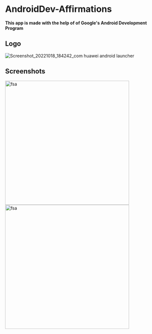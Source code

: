 # AndroidDev-Affirmations

**This app is made with the help of of Google's Android Development Program**

## Logo
![Screenshot_20221018_184242_com huawei android launcher](https://user-images.githubusercontent.com/48841840/196479197-53cb7013-0092-4094-86d3-8d22d421a9cb.jpg)

## Screenshots

<img src="https://user-images.githubusercontent.com/48841840/196479539-34522d8d-4c78-42ff-a4d6-d0555eda3f47.jpg" alt="fsa" height="400"/> <img src="https://user-images.githubusercontent.com/48841840/196479546-f21f598f-018e-438b-8323-97027c3df115.jpg" alt="fsa" height="400"/>
